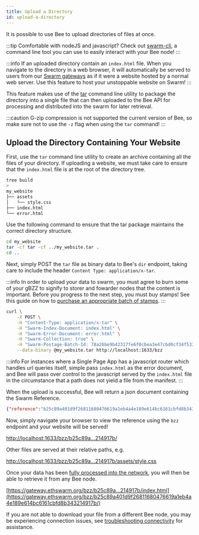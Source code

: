 ```yaml
---
title: Upload a Directory
id: upload-a-directory
---
```


It is possible to use Bee to upload directories of files at once. 

:::tip
Comfortable with nodeJS and javascript? Check out [swarm-cli](https://github.com/ethersphere/swarm-cli), a command line tool you can use to easily interact with your Bee node!
:::

:::info
If an uploaded directory contain an `index.html` file. When you navigate to the directory in a web browser, it will automatically be served to users from our [Swarm gateways](https://gateway.ethswarm.org) as if it were a website hosted by a normal web server. Use this feature to host your unstoppable website on Swarm!
:::

This feature makes use of the [tar](https://www.gnu.org/software/tar/) command line utility to package the directory into a single file that can then uploaded to the Bee API for processing and distributed into the swarm for later retrieval.

:::caution
G-zip compression is not supported the current version of Bee, so make sure not to use the `-z` flag when using the `tar` command!
:::

## Upload the Directory Containing Your Website
First, use the `tar` command line utility to create an archive containing all the files of your directory. If uploading a website, we must take care to ensure that the `index.html` file is at the root of the directory tree.

```bash
tree build
> 
my_website
├── assets
│   └── style.css
├── index.html
└── error.html
```

Use the following command to ensure that the tar package maintains the correct directory structure.

```bash
cd my_website
tar -cf tar -cf ../my_website.tar .
cd ..
```

Next, simply POST the `tar` file as binary data to Bee's `dir` endpoint, taking care to include the header `Content Type: application/x-tar`.

:::info
In order to upload your data to swarm, you must agree to burn some of your gBZZ to signify to storer and fowarder nodes that the content is important. Before you progress to the next step, you must buy stamps! See this guide on how to [purchase an appropriate batch of stamps](/docs/access-the-swarm/keep-your-data-alive).
:::


```bash
curl \
	-X POST \
	-H "Content-Type: application/x-tar" \
	-H "Swarm-Index-Document: index.html" \
	-H "Swarm-Error-Document: error.html" \
	-H "Swarm-Collection: true" \
	-H "Swarm-Postage-Batch-Id: 78a26be9b42317fe6f0cbea3e47cbd0cf34f533db4e9c91cf92be40eb2968264" \
	--data-binary @my_website.tar http://localhost:1633/bzz
```

:::info
For instances where a Single Page App has a javascript router which handles url queries itself, simple pass `index.html` as the error document, and Bee will pass over control to the javascript served by the `index.html` file in the circumstance that a path does not yield a file from the manifest. 
:::

When the upload is successful, Bee will return a json document containing the Swarm Reference.

```json
{"reference":"b25c89a401d9f26811680476619a1eb4a4e189e614bc6161cbfd8b343214917b"}
```

Now, simply navigate your browser to view the reference using the `bzz` endpoint and your website will be served!

[http://localhost:1633/bzz/b25c89a...214917b/](http://localhost:1633/bzz/b25c89a401d9f26811680476619a1eb4a4e189e614bc6161cbfd8b343214917b/) 

Other files are served at their relative paths, e.g.

[http://localhost:1633/bzz/b25c89a...214917b/assets/style.css](http://localhost:1633/bzz/b25c89a401d9f26811680476619a1eb4a4e189e614bc6161cbfd8b343214917b/assets/style.css) 

Once your data has been [fully processed into the network](/docs/access-the-swarm/syncing), you will then be able to retrieve it from any Bee node.

[https://gateway.ethswarm.org/bzz/b25c89a...214917b/index.html](https://gateway.ethswarm.org/bzz/b25c89a401d9f26811680476619a1eb4a4e189e614bc6161cbfd8b343214917b/)

If you are not able to download your file from a different Bee node, you may be experiencing connection issues, see [troubleshooting connectivity](/docs/installation/connectivity) for assistance.
